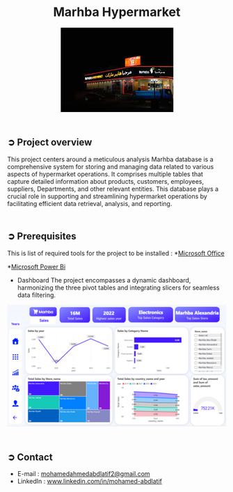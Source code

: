 <!-- PROJECT TITLE -->
<h1 align="center">Marhba
Hypermarket  </h1>

<!-- HEADER -->
<p align="center">
  <img src="Images/Header.jpeg"/>
</p>

<!-- PROJECT OVERVIEW -->
## <br>**➲ Project overview**
This project centers around a meticulous analysis Marhba database is a comprehensive system for storing and managing data related to various aspects of hypermarket operations. It comprises multiple tables that capture detailed information about products, customers, employees, suppliers, Departments, and other relevant entities. This database plays a crucial role in supporting and streamlining hypermarket operations by facilitating efficient data retrieval, analysis, and reporting.
## <br>**➲ Prerequisites**
This is list of required tools for the project to be installed :
*<a href="https://www.microsoft.com/en-us/download/office" target="_blank">Microsoft Office</a>

*<a href="https://powerbi.microsoft.com/en-us/downloads/" target="_blank">Microsoft Power Bi</a>


* Dashboard
The project encompasses a dynamic dashboard, harmonizing the three pivot tables and integrating slicers for seamless data filtering.
<img src="Images/Dashboard.png"/>


<!-- CONTACT -->
## <br>**➲ Contact**
- E-mail   : [mohamedahmedabdlatif2@gmail.com](mailto:mohamedahmedabdlatif2@gmail.com)
- LinkedIn : www.linkedin.com/in/mohamed-abdlatif
